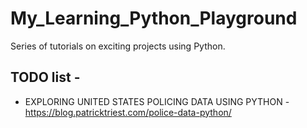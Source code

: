 # My_Learning_Python_Playground
Series of tutorials on exciting projects using Python.

## TODO list - 
* EXPLORING UNITED STATES POLICING DATA USING PYTHON - https://blog.patricktriest.com/police-data-python/

